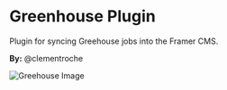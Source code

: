 # Greenhouse Plugin

Plugin for syncing Greehouse jobs into the Framer CMS.

**By:** @clementroche 

![Greehouse Image](../../assets/greenhouse.png)
